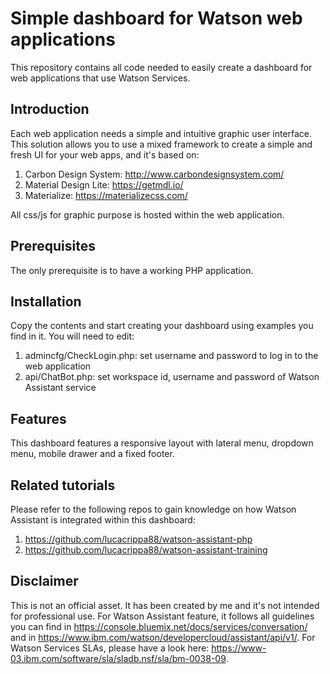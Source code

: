 # Simple dashboard for Watson web applications

This repository contains all code needed to easily create a dashboard for web applications that use Watson Services.

## Introduction

Each web application needs a simple and intuitive graphic user interface. This solution allows you to use a mixed framework to create a simple and fresh UI for your web apps, and it's based on:

1. Carbon Design System: http://www.carbondesignsystem.com/
2. Material Design Lite: https://getmdl.io/
3. Materialize: https://materializecss.com/

All css/js for graphic purpose is hosted within the web application.

## Prerequisites

The only prerequisite is to have a working PHP application.

## Installation

Copy the contents and start creating your dashboard using examples you find in it.
You will need to edit:
1. admincfg/CheckLogin.php: set username and password to log in to the web application
2. api/ChatBot.php: set workspace id, username and password of Watson Assistant service

## Features

This dashboard features a responsive layout with lateral menu, dropdown menu, mobile drawer and a fixed footer.

## Related tutorials

Please refer to the following repos to gain knowledge on how Watson Assistant is integrated within this dashboard:

1. https://github.com/lucacrippa88/watson-assistant-php
2. https://github.com/lucacrippa88/watson-assistant-training

## Disclaimer

This is not an official asset. It has been created by me and it's not intended for professional use. For Watson Assistant feature, it follows all guidelines you can find in https://console.bluemix.net/docs/services/conversation/ and in https://www.ibm.com/watson/developercloud/assistant/api/v1/. For Watson Services SLAs, please have a look here: https://www-03.ibm.com/software/sla/sladb.nsf/sla/bm-0038-09.
